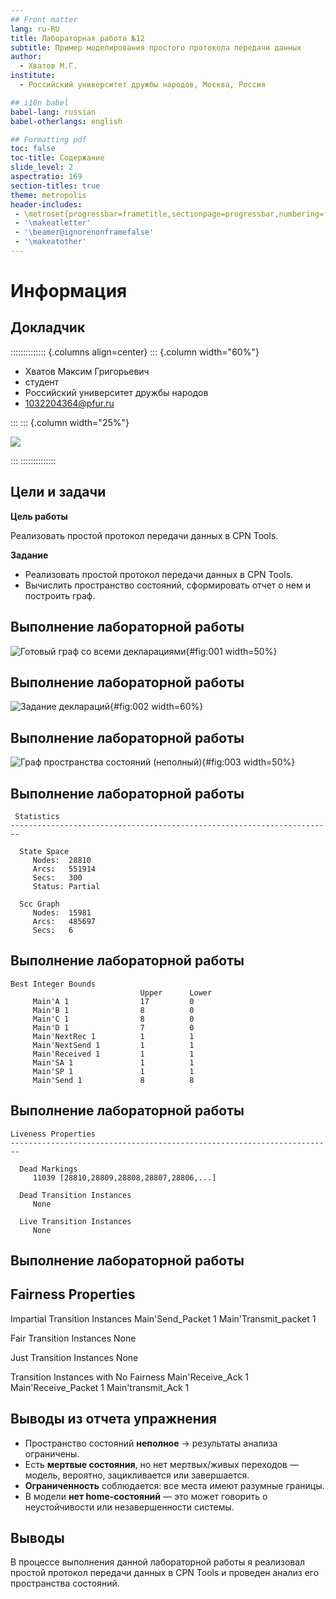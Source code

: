 ```yaml
---
## Front matter
lang: ru-RU
title: Лабораторная работа №12
subtitle: Пример моделирования простого протокола передачи данных
author:
  - Хватов М.Г.
institute:
  - Российский университет дружбы народов, Москва, Россия

## i18n babel
babel-lang: russian
babel-otherlangs: english

## Formatting pdf
toc: false
toc-title: Содержание
slide_level: 2
aspectratio: 169
section-titles: true
theme: metropolis
header-includes:
 - \metroset{progressbar=frametitle,sectionpage=progressbar,numbering=fraction}
 - '\makeatletter'
 - '\beamer@ignorenonframefalse'
 - '\makeatother'
---
```


# Информация

## Докладчик

:::::::::::::: {.columns align=center}
::: {.column width="60%"}

  * Хватов Максим Григорьевич
  * студент
  * Российский университет дружбы народов
  * [1032204364@pfur.ru](mailto:1032204364@pfur.ru)

:::
::: {.column width="25%"}

![](./image/mgkhvatov.jpg)

:::
::::::::::::::

## Цели и задачи

**Цель работы**

Реализовать простой протокол передачи данных в CPN Tools.

**Задание**

- Реализовать простой протокол передачи данных в CPN Tools.
- Вычислить пространство состояний, сформировать отчет о нем и построить граф.

## Выполнение лабораторной работы

![Готовый граф со всеми декларациями](image/1.png){#fig:001 width=50%}

## Выполнение лабораторной работы

![ Задание деклараций](image/2.png){#fig:002 width=60%}

## Выполнение лабораторной работы

![Граф пространства состояний (неполный)](image/3.png){#fig:003 width=50%}

## Выполнение лабораторной работы

```
 Statistics
------------------------------------------------------------------------

  State Space
     Nodes:  28810
     Arcs:   551914
     Secs:   300
     Status: Partial

  Scc Graph
     Nodes:  15981
     Arcs:   485697
     Secs:   6
```

## Выполнение лабораторной работы

```
Best Integer Bounds
                             Upper      Lower
     Main'A 1                17         0
     Main'B 1                8          0
     Main'C 1                8          0
     Main'D 1                7          0
     Main'NextRec 1          1          1
     Main'NextSend 1         1          1
     Main'Received 1         1          1
     Main'SA 1               1          1
     Main'SP 1               1          1
     Main'Send 1             8          8
```
## Выполнение лабораторной работы

```
Liveness Properties
------------------------------------------------------------------------

  Dead Markings
     11039 [28810,28809,28808,28807,28806,...]

  Dead Transition Instances
     None

  Live Transition Instances
     None
```

## Выполнение лабораторной работы

Fairness Properties
------------------------------------------------------------------------

  Impartial Transition Instances
     Main'Send_Packet 1
     Main'Transmit_packet 1

  Fair Transition Instances
     None

  Just Transition Instances
     None

  Transition Instances with No Fairness
     Main'Receive_Ack 1
     Main'Receive_Packet 1
     Main'transmit_Ack 1

## Выводы из отчета упражнения

- Пространство состояний **неполное** -> результаты анализа ограничены.
- Есть **мертвые состояния**, но нет мертвых/живых переходов — модель, вероятно, зацикливается или завершается.
- **Ограниченность** соблюдается: все места имеют разумные границы.
- В модели **нет home-состояний** — это может говорить о неустойчивости или незавершенности системы.

## Выводы

В процессе выполнения данной лабораторной работы я реализовал простой протокол передачи данных в CPN Tools и проведен анализ его пространства состояний.
